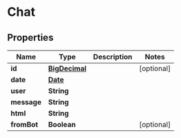 
# Chat

## Properties
Name | Type | Description | Notes
------------ | ------------- | ------------- | -------------
**id** | [**BigDecimal**](BigDecimal.md) |  |  [optional]
**date** | [**Date**](Date.md) |  | 
**user** | **String** |  | 
**message** | **String** |  | 
**html** | **String** |  | 
**fromBot** | **Boolean** |  |  [optional]



